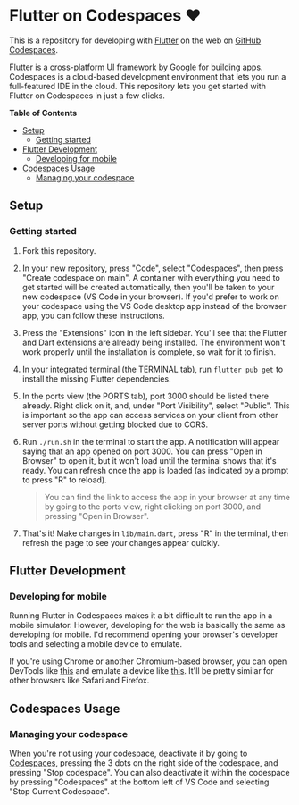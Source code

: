 # Flutter on Codespaces ❤

This is a repository for developing with [Flutter](https://flutter.dev/) on the web on [GitHub Codespaces](https://github.com/features/codespaces).

Flutter is a cross-platform UI framework by Google for building apps. Codespaces is a cloud-based development environment that lets you run a full-featured IDE in the cloud. This repository lets you get started with Flutter on Codespaces in just a few clicks.

**Table of Contents**
- [Setup](#setup)
  - [Getting started](#getting-started)
- [Flutter Development](#flutter-development)
  - [Developing for mobile](#developing-for-mobile)
- [Codespaces Usage](#codespaces-usage)
  - [Managing your codespace](#managing-your-codespace)

## Setup

### Getting started

1. Fork this repository.

2. In your new repository, press "Code", select "Codespaces", then press "Create codespace on main". A container with everything you need to get started will be created automatically, then you'll be taken to your new codespace (VS Code in your browser). If you'd prefer to work on your codespace using the VS Code desktop app instead of the browser app, you can follow these instructions.

3. Press the "Extensions" icon in the left sidebar. You'll see that the Flutter and Dart extensions are already being installed. The environment won't work properly until the installation is complete, so wait for it to finish.

4. In your integrated terminal (the TERMINAL tab), run `flutter pub get` to install the missing Flutter dependencies.

5. In the ports view (the PORTS tab), port 3000 should be listed there already. Right click on it, and, under "Port Visibility", select "Public". This is important so the app can access services on your client from other server ports without getting blocked due to CORS.

6. Run `./run.sh` in the terminal to start the app. A notification will appear saying that an app opened on port 3000. You can press "Open in Browser" to open it, but it won't load until the terminal shows that it's ready. You can refresh once the app is loaded (as indicated by a prompt to press "R" to reload).

    > You can find the link to access the app in your browser at any time by going to the ports view, right clicking on port 3000, and pressing "Open in Browser".

7. That's it! Make changes in `lib/main.dart`, press "R" in the terminal, then refresh the page to see your changes appear quickly.

## Flutter Development

### Developing for mobile

Running Flutter in Codespaces makes it a bit difficult to run the app in a mobile simulator. However, developing for the web is basically the same as developing for mobile. I'd recommend opening your browser's developer tools and selecting a mobile device to emulate.

If you're using Chrome or another Chromium-based browser, you can open DevTools like [this](https://developer.chrome.com/docs/devtools/open/) and emulate a device like [this](https://developer.chrome.com/docs/devtools/device-mode/). It'll be pretty similar for other browsers like Safari and Firefox.

## Codespaces Usage

### Managing your codespace

When you're not using your codespace, deactivate it by going to [Codespaces](https://github.com/codespaces), pressing the 3 dots on the right side of the codespace, and pressing "Stop codespace". You can also deactivate it within the codespace by pressing "Codespaces" at the bottom left of VS Code and selecting "Stop Current Codespace".

